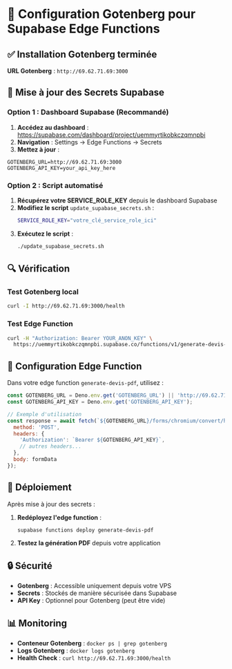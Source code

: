 # 🐳 Configuration Gotenberg pour Supabase Edge Functions

## ✅ Installation Gotenberg terminée

**URL Gotenberg** : `http://69.62.71.69:3000`

## 🔧 Mise à jour des Secrets Supabase

### Option 1 : Dashboard Supabase (Recommandé)

1. **Accédez au dashboard** : https://supabase.com/dashboard/project/uemmyrtikobkczqmnpbi
2. **Navigation** : Settings → Edge Functions → Secrets
3. **Mettez à jour** :

```
GOTENBERG_URL=http://69.62.71.69:3000
GOTENBERG_API_KEY=your_api_key_here
```

### Option 2 : Script automatisé

1. **Récupérez votre SERVICE_ROLE_KEY** depuis le dashboard Supabase
2. **Modifiez le script** `update_supabase_secrets.sh` :
   ```bash
   SERVICE_ROLE_KEY="votre_clé_service_role_ici"
   ```
3. **Exécutez le script** :
   ```bash
   ./update_supabase_secrets.sh
   ```

## 🔍 Vérification

### Test Gotenberg local
```bash
curl -I http://69.62.71.69:3000/health
```

### Test Edge Function
```bash
curl -H "Authorization: Bearer YOUR_ANON_KEY" \
  https://uemmyrtikobkczqmnpbi.supabase.co/functions/v1/generate-devis-pdf/1
```

## 📝 Configuration Edge Function

Dans votre edge function `generate-devis-pdf`, utilisez :

```javascript
const GOTENBERG_URL = Deno.env.get('GOTENBERG_URL') || 'http://69.62.71.69:3000';
const GOTENBERG_API_KEY = Deno.env.get('GOTENBERG_API_KEY');

// Exemple d'utilisation
const response = await fetch(`${GOTENBERG_URL}/forms/chromium/convert/html`, {
  method: 'POST',
  headers: {
    'Authorization': `Bearer ${GOTENBERG_API_KEY}`,
    // autres headers...
  },
  body: formData
});
```

## 🚀 Déploiement

Après mise à jour des secrets :

1. **Redéployez l'edge function** :
   ```bash
   supabase functions deploy generate-devis-pdf
   ```

2. **Testez la génération PDF** depuis votre application

## 🔒 Sécurité

- **Gotenberg** : Accessible uniquement depuis votre VPS
- **Secrets** : Stockés de manière sécurisée dans Supabase
- **API Key** : Optionnel pour Gotenberg (peut être vide)

## 📊 Monitoring

- **Conteneur Gotenberg** : `docker ps | grep gotenberg`
- **Logs Gotenberg** : `docker logs gotenberg`
- **Health Check** : `curl http://69.62.71.69:3000/health`
